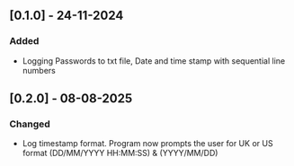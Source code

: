 ## [0.1.0] - 24-11-2024
### Added
- Logging Passwords to txt file, Date and time stamp with sequential line numbers


## [0.2.0] - 08-08-2025
### Changed
- Log timestamp format. Program now prompts the user for UK or US format (DD/MM/YYYY HH:MM:SS) & (YYYY/MM/DD)
